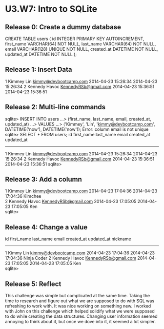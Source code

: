 # U3.W7: Intro to SQLite

## Release 0: Create a dummy database

CREATE TABLE users (
  id INTEGER PRIMARY KEY AUTOINCREMENT,
  first_name VARCHAR(64) NOT NULL,
  last_name  VARCHAR(64) NOT NULL,
  email VARCHAR(128) UNIQUE NOT NULL,
  created_at DATETIME NOT NULL,
  updated_at DATETIME NOT NULL
);

## Release 1: Insert Data 
1           Kimmey      Lin         kimmy@devbootcamp.com  2014-04-23 15:26:34  2014-04-23 15:26:34
    2           Kennedy     Havoc       KennedyRSb@gmail.com   2014-04-23 15:36:51  2014-04-23 15:36:51 

## Release 2: Multi-line commands
sqlite> INSERT INTO users
   ...> (first_name, last_name, email, created_at, updated_at)
   ...> VALUES
   ...> ('Kimmey', 'Lin', 'kimmy@devbootcamp.com', DATETIME('now'), DATETIME('now'));
Error: column email is not unique
sqlite> SELECT * FROM users;
id          first_name  last_name   email                  created_at           updated_at         
----------  ----------  ----------  ---------------------  -------------------  -------------------
1           Kimmey      Lin         kimmy@devbootcamp.com  2014-04-23 15:26:34  2014-04-23 15:26:34
2           Kennedy     Havoc       KennedyRSb@gmail.com   2014-04-23 15:36:51  2014-04-23 15:36:51
sqlite> 

## Release 3: Add a column
1           Kimmey      Lin         kimmy@devbootcamp.com  2014-04-23 17:04:36  2014-04-23 17:04:36  Kimchee   
2           Kennedy     Havoc       KennedyRSb@gmail.com   2014-04-23 17:05:05  2014-04-23 17:05:05  Ken       
sqlite>

## Release 4: Change a value
id          first_name  last_name   email                  created_at           updated_at           nickname   
----------  ----------  ----------  ---------------------  -------------------  -------------------  -----------
1           Kimmy       Lin         kimmy@devbootcamp.com  2014-04-23 17:04:36  2014-04-23 17:04:36  Ninja Coder
2           Kennedy     Havoc       KennedyRSb@gmail.com   2014-04-23 17:05:05  2014-04-23 17:05:05  Ken        
sqlite> 

## Release 5: Reflect
This challenge was simple but complicated at the same time. Taking the time to research and figure out what we are supposed to do with SQL was refreshing to work with. It was nice working on something new. I worked with John on this challenge which helped solidify what we were supposed to do while creating the data structures. Changing user information seemed annoying to think about it, but once we dove into it, it seemed a lot simpler.

